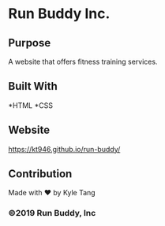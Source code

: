 # Run Buddy Inc.

## Purpose

A website that offers fitness training services.

## Built With 
*HTML
*CSS

## Website
https://kt946.github.io/run-buddy/

## Contribution
Made with ❤️ by Kyle Tang


### ©️2019 Run Buddy, Inc
